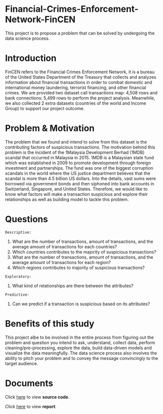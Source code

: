 # Financial-Crimes-Enforcement-Network-FinCEN
This project is to propose a problem that can be solved by undergoing the data science process.

# Introduction
FinCEN refers to the Financial Crimes Enforcement Network, it is a bureau of the United States Department of the Treasury that collects and analyzes information about financial transactions in order to combat domestic and international money laundering, terrorist financing, and other financial crimes. We are provided two dataset call transactions map: 4,508 rows and bank connections: 5,499 rows to perform the project analysis. Meanwhile, we also collected 2 extra datasets (countries of the world and Income Group) to support our project outcome.

# Problem & Motivation
The problem that we found and intend to solve from this dataset is the contributing factors of suspicious transactions. The motivation behind this problem is the incident of the 1Malaysia Development Berhad (1MDB) scandal that occurred in Malaysia in 2015. 1MDB is a Malaysian state fund which was established in 2009 to promote development through foreign investment and partnerships. The fund was one of the biggest corruption scandals in the world where the US justice department believes that the scandal is more than 4.5 billion US dollars. Into the details, vast sums were borrowed via government bonds and then siphoned into bank accounts in Switzerland, Singapore, and United States. Therefore, we would like to know what factors will make a transaction suspicious and explore their relationships as well as building model to tackle this problem. 

# Questions
`Descriptive:`
1. What are the number of transactions, amount of transactions, and the average amount of
transactions for each countries?
2. Which countries contributes to the majority of suspicious transactions?
3. What are the number of transactions, amount of transactions, and the average amount of
transactions for each region?
4. Which regions contributes to majority of suspicious transactions?

`Exploratory:`
1. What kind of relationships are there between the attributes?

`Predictive:`
1. Can we predict if a transaction is suspicious based on its attributes?


# Benefits of this study
This project albe to be involved in the entire process from figuring out the problem and question you intend to ask, understand, collect data, perform cleaning/pre-processing, explore the data, build data-driven models and visualize the data meaningfully. The data science process also involves the ability to pitch your problem and to convey the message convincingly to the target audience. 


# Documents
Click [here](https://github.com/Jyy-21/Financial-Crimes-Enforcement-Network-FinCEN-/blob/main/FinCEN_Project.ipynb) to view **source code**.

Click [here](https://github.com/Jyy-21/Financial-Crimes-Enforcement-Network-FinCEN-/blob/main/FinCEN%20Report.pdf) to view **report**.
